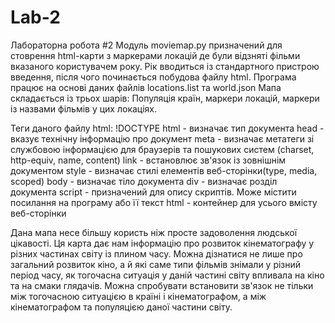 # Lab-2
Лабораторна робота #2
Модуль moviemap.py призначений для стоврення html-карти з маркерами локацій де були відзняті фільми вказаного користувачем року. Рік вводиться із стандартного пристрою введення, після чого починається побудова файлу html. Програма працює на основі даних файлів locations.list та world.json
Мапа складається із трьох шарів: Популяція країн, маркери локацій, маркери із назвами фільмів у цих локаціях.

Теги даного файлу html:
!DOCTYPE html - визначає тип документа
head - вказує технічну інформацію про документ
meta - визначає метатеги зі службовою інформацією для браузерів та пошукових систем (charset, http-equiv, name, content)
link - встановлює зв'язок із зовнішнім документом
style - визначає стилі елементів веб-сторінки(type, media, scoped)
body - визначає тіло документа
div - визначає розділ документа
script - призначений для опису скриптів. Може містити посилання на програму або її текст
html - контейнер для усього вмісту веб-сторінки

Дана мапа несе більшу користь ніж просте задоволення людської цікавості. Ця карта дає нам інформацію про розвиток кінематографу у різних частинах світу із плином часу. Можна дізнатися не лише про загальний розвиток кіно, а й які саме типи фільмів знімали у різний період часу, як тогочасна ситуація у даній частині світу впливала на кіно та на смаки глядачів. Можна спробувати встановити зв'язок не тільки між тогочасною ситуацією в країні і кінематографом, а між кінематографом та популяцією даної частини світу.

